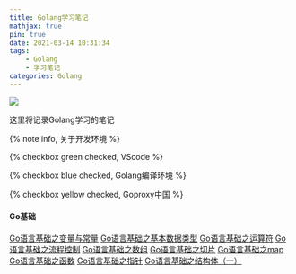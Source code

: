 ```yaml
---
title: Golang学习笔记
mathjax: true
pin: true
date: 2021-03-14 10:31:34
tags:     
    - Golang    
    - 学习笔记
categories: Golang
---
```

![](https://cdn.jsdelivr.net/gh/28251536/cloudimg@master/imgu=4181040430,1426979752&fm=26&gp=0.png)

这里将记录Golang学习的笔记

{% note info, 关于开发环境 %}

{% checkbox green checked, VScode %}

{% checkbox blue checked, Golang编译环境 %}

{% checkbox yellow checked, Goproxy中国 %}
<!--more-->

#### Go基础

[Go语言基础之变量与常量](https://www.niuwx.cn/Go%E8%AF%AD%E8%A8%80%E5%9F%BA%E7%A1%80%E4%B9%8B%E5%8F%98%E9%87%8F%E4%B8%8E%E5%B8%B8%E9%87%8F/)
[Go语言基础之基本数据类型](https://www.niuwx.cn/Go%E8%AF%AD%E8%A8%80%E5%9F%BA%E7%A1%80%E4%B9%8B%E5%9F%BA%E6%9C%AC%E6%95%B0%E6%8D%AE%E7%B1%BB%E5%9E%8B/)
[Go语言基础之运算符](https://www.niuwx.cn/Go%E8%AF%AD%E8%A8%80%E5%9F%BA%E7%A1%80%E4%B9%8B%E8%BF%90%E7%AE%97%E7%AC%A6/)
[Go语言基础之流程控制](https://www.niuwx.cn/Go%E8%AF%AD%E8%A8%80%E5%9F%BA%E7%A1%80%E4%B9%8B%E6%B5%81%E7%A8%8B%E6%8E%A7%E5%88%B6/)
[Go语言基础之数组](https://www.niuwx.cn/Go%E8%AF%AD%E8%A8%80%E5%9F%BA%E7%A1%80%E4%B9%8B%E6%95%B0%E7%BB%84/)
[Go语言基础之切片](https://www.niuwx.cn/Go%E8%AF%AD%E8%A8%80%E5%9F%BA%E7%A1%80%E4%B9%8B%E5%88%87%E7%89%87/)
[Go语言基础之map](https://www.niuwx.cn/Go%E8%AF%AD%E8%A8%80%E5%9F%BA%E7%A1%80%E4%B9%8Bmap/)
[Go语言基础之函数](https://www.niuwx.cn/Go%E8%AF%AD%E8%A8%80%E5%9F%BA%E7%A1%80%E4%B9%8B%E5%87%BD%E6%95%B0/)
[Go语言基础之指针](https://www.niuwx.cn/Go%E8%AF%AD%E8%A8%80%E5%9F%BA%E7%A1%80%E4%B9%8B%E6%8C%87%E9%92%88/)
[Go语言基础之结构体（一）](https://www.niuwx.cn/Go%E8%AF%AD%E8%A8%80%E5%9F%BA%E7%A1%80%E4%B9%8B%E7%BB%93%E6%9E%84%E4%BD%93%EF%BC%88%E4%B8%80%EF%BC%89/)

